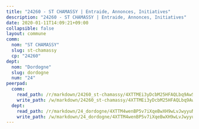 ```yaml
---
title: "24260 - ST CHAMASSY | Entraide, Annonces, Initiatives"
description: "24260 - ST CHAMASSY | Entraide, Annonces, Initiatives"
date: 2020-01-11T14:09:21+09:00
collapsible: false
layout: commune
comm:
  nom: "ST CHAMASSY"
  slug: st-chamassy
  cp: "24260"
dept:
  nom: "Dordogne"
  slug: dordogne
  num: "24"
peerpad:
  comm:
    read_path: /r/markdown/24260_st-chamassy/4XTTMEi3yDcbM25HFAQLbq9AwSoXS7bLyy1bDmfXtVSuW8dMb
    write_path: /w/markdown/24260_st-chamassy/4XTTMEi3yDcbM25HFAQLbq9AwSoXS7bLyy1bDmfXtVSuW8dMb-K3TgUfcMmxu3LrduBmFzB13isWaAXiejrSjfUKswEPafRPjULGCT3JXxsUWTQDDUHrir4e9ENxtH78pBez1Rbcf4tukb9hKFZ7JzL66unrAauLDh6jNLZa75zc1JYY8PsRR3HNDP
  dept:
    read_path: /r/markdown/24_dordogne/4XTTM4wenBP5v7iXqeBwXH9wLvJwyyuNKzLxRyGzSZXmCuzgg
    write_path: /w/markdown/24_dordogne/4XTTM4wenBP5v7iXqeBwXH9wLvJwyyuNKzLxRyGzSZXmCuzgg-K3TgUusQQUSAmJPXozCTSBeqjqksxkVWGVxtHwEFrs5RuocQr8weKG2oQg7MVeg2F9Hhv7ggtBiBU8D9pdXEPa9M67VU3BzgAG9BCtQw3VY3Xcxk2YSegk3iUXMkpicGxxJr7mWp
---
```


